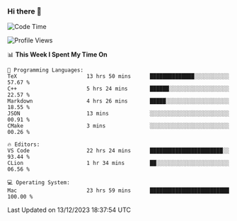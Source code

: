 ### Hi there 👋

<!--START_SECTION:waka-->
![Code Time](http://img.shields.io/badge/Code%20Time-166%20hrs%2028%20mins-blue)

![Profile Views](http://img.shields.io/badge/Profile%20Views-0-blue)

📊 **This Week I Spent My Time On** 

```text
💬 Programming Languages: 
TeX                      13 hrs 50 mins      ██████████████░░░░░░░░░░░   57.67 % 
C++                      5 hrs 24 mins       ██████░░░░░░░░░░░░░░░░░░░   22.57 % 
Markdown                 4 hrs 26 mins       █████░░░░░░░░░░░░░░░░░░░░   18.55 % 
JSON                     13 mins             ░░░░░░░░░░░░░░░░░░░░░░░░░   00.91 % 
CMake                    3 mins              ░░░░░░░░░░░░░░░░░░░░░░░░░   00.26 % 

🔥 Editors: 
VS Code                  22 hrs 24 mins      ███████████████████████░░   93.44 % 
CLion                    1 hr 34 mins        ██░░░░░░░░░░░░░░░░░░░░░░░   06.56 % 

💻 Operating System: 
Mac                      23 hrs 59 mins      █████████████████████████   100.00 % 
```


 Last Updated on 13/12/2023 18:37:54 UTC
<!--END_SECTION:waka-->

<!--
**JackeyHua-SJTU/JackeyHua-SJTU** is a ✨ _special_ ✨ repository because its `README.md` (this file) appears on your GitHub profile.

Here are some ideas to get you started:

- 🔭 I’m currently working on ...
- 🌱 I’m currently learning ...
- 👯 I’m looking to collaborate on ...
- 🤔 I’m looking for help with ...
- 💬 Ask me about ...
- 📫 How to reach me: ...
- 😄 Pronouns: ...
- ⚡ Fun fact: ...
-->
